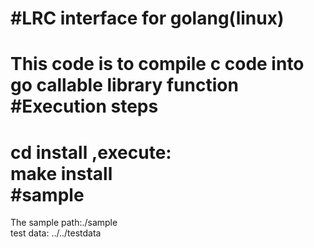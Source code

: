 #LRC interface for golang(linux)  
=======  
This code is to compile c code into go callable library function  
#Execution steps  
======
cd install ,execute:  
  make install  
#sample  
======
The sample path:./sample  
test data: ../../testdata  

